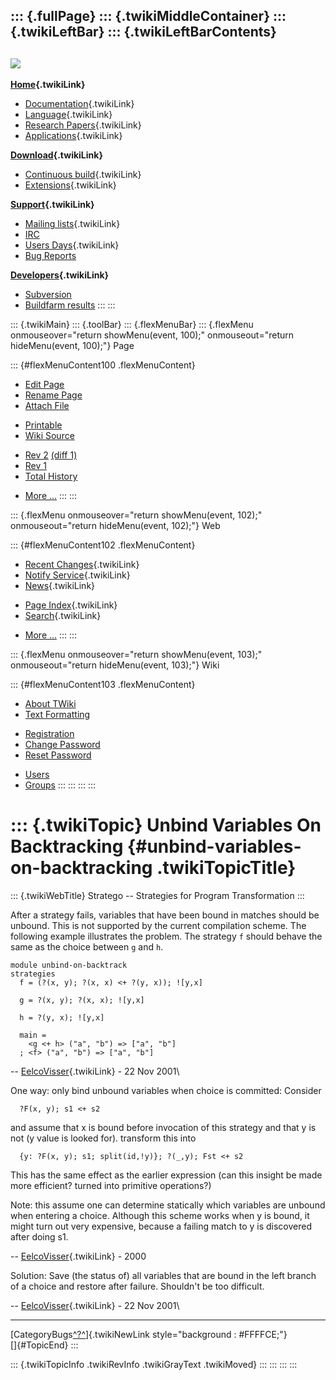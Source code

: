 ::: {.fullPage}
::: {.twikiMiddleContainer}
::: {.twikiLeftBar}
::: {.twikiLeftBarContents}
  ----------------------------------------------------------------------------------
  [![](../pub/Stratego/StrategoLogo/StrategoLogoTextlessWhite-100px.png)](WebHome)
  ----------------------------------------------------------------------------------

**[Home](WebHome){.twikiLink}**

-   [Documentation](StrategoDocumentation){.twikiLink}
-   [Language](StrategoLanguage){.twikiLink}
-   [Research Papers](StrategoPublications){.twikiLink}
-   [Applications](StrategoApplication){.twikiLink}

**[Download](StrategoDownload){.twikiLink}**

-   [Continuous build](ContinuousBuild){.twikiLink}
-   [Extensions](AdditionalPackageDownload){.twikiLink}

**[Support](StrategoSupport){.twikiLink}**

-   [Mailing lists](MailingList){.twikiLink}
-   [IRC](irc://irc.freenode.net/#stratego)
-   [Users Days](StrategoUsersDay){.twikiLink}
-   [Bug Reports](http://yellowgrass.org/project/StrategoXT)

**[Developers](StrategoDev){.twikiLink}**

-   [Subversion](https://svn.strategoxt.org/repos/StrategoXT/strategoxt/trunk)
-   [Buildfarm
    results](http://hydra.nixos.org/jobset/strategoxt/strategoxt-release/all)
:::
:::

::: {.twikiMain}
::: {.toolBar}
::: {.flexMenuBar}
::: {.flexMenu onmouseover="return showMenu(event, 100);" onmouseout="return hideMenu(event, 100);"}
Page

::: {#flexMenuContent100 .flexMenuContent}
-   [Edit
    Page](http://www.program-transformation.org/edit/Stratego/UnbindVariablesOnBacktracking?t=1536825716)
-   [Rename
    Page](http://www.program-transformation.org/rename/Stratego/UnbindVariablesOnBacktracking)
-   [Attach
    File](http://www.program-transformation.org/attach/Stratego/UnbindVariablesOnBacktracking)

<!-- -->

-   [Printable](http://www.program-transformation.org/view/Stratego/UnbindVariablesOnBacktracking?skin=print.pattern)
-   [Wiki
    Source](http://www.program-transformation.org/view/Stratego/UnbindVariablesOnBacktracking?skin=text&raw=on&contenttype=text/plain)

<!-- -->

-   [Rev
    2](http://www.program-transformation.org/view/Stratego/UnbindVariablesOnBacktracking?rev=1.2)
    [(diff 1)](http://www.program-transformation.org/rdiff/Stratego/UnbindVariablesOnBacktracking?rev1=1.2&rev2=1.1)
-   [Rev
    1](http://www.program-transformation.org/view/Stratego/UnbindVariablesOnBacktracking?rev=1.1)
-   [Total
    History](http://www.program-transformation.org/rdiff/Stratego/UnbindVariablesOnBacktracking)

<!-- -->

-   [More
    \...](http://www.program-transformation.org/oops/Stratego/UnbindVariablesOnBacktracking?template=oopsmore&param1=1.2&param2=1.2)
:::
:::

::: {.flexMenu onmouseover="return showMenu(event, 102);" onmouseout="return hideMenu(event, 102);"}
Web

::: {#flexMenuContent102 .flexMenuContent}
-   [Recent Changes](WebChanges){.twikiLink}
-   [Notify Service](WebNotify){.twikiLink}
-   [News](WebNews){.twikiLink}

<!-- -->

-   [Page Index](WebIndex){.twikiLink}
-   [Search](WebSearch){.twikiLink}

<!-- -->

-   [More
    \...](http://www.program-transformation.org/oops/Stratego/UnbindVariablesOnBacktracking?template=oopsmore&param1=1.2&param2=1.2)
:::
:::

::: {.flexMenu onmouseover="return showMenu(event, 103);" onmouseout="return hideMenu(event, 103);"}
Wiki

::: {#flexMenuContent103 .flexMenuContent}
-   [About
    TWiki](http://www.program-transformation.org/view/TWiki/WebHome)
-   [Text
    Formatting](http://www.program-transformation.org/view/TWiki/TextFormattingRules)

<!-- -->

-   [Registration](http://www.program-transformation.org/view/TWiki/TWikiRegistration)
-   [Change
    Password](http://www.program-transformation.org/view/TWiki/ChangePassword)
-   [Reset
    Password](http://www.program-transformation.org/view/TWiki/ResetPassword)

<!-- -->

-   [Users](http://www.program-transformation.org/view/Main/TWikiUsers)
-   [Groups](http://www.program-transformation.org/view/Main/TWikiGroups)
:::
:::
:::
:::

::: {.twikiTopic}
Unbind Variables On Backtracking {#unbind-variables-on-backtracking .twikiTopicTitle}
================================

::: {.twikiWebTitle}
Stratego \-- Strategies for Program Transformation
:::

After a strategy fails, variables that have been bound in matches should
be unbound. This is not supported by the current compilation scheme. The
following example illustrates the problem. The strategy `f` should
behave the same as the choice between `g` and `h`.

    module unbind-on-backtrack 
    strategies  
      f = (?(x, y); ?(x, x) <+ ?(y, x)); ![y,x]  

      g = ?(x, y); ?(x, x); ![y,x] 
     
      h = ?(y, x); ![y,x]  

      main = 
        <g <+ h> ("a", "b") => ["a", "b"]
      ; <f> ("a", "b") => ["a", "b"]               

\-- [EelcoVisser](../Main/EelcoVisser){.twikiLink} - 22 Nov 2001\

One way: only bind unbound variables when choice is committed: Consider

      ?F(x, y); s1 <+ s2

and assume that x is bound before invocation of this strategy and that y
is not (y value is looked for). transform this into

      {y: ?F(x, y); s1; split(id,!y)}; ?(_,y); Fst <+ s2

This has the same effect as the earlier expression (can this insight be
made more efficient? turned into primitive operations?)

Note: this assume one can determine statically which variables are
unbound when entering a choice. Although this scheme works when y is
bound, it might turn out very expensive, because a failing match to y is
discovered after doing s1.

\-- [EelcoVisser](../Main/EelcoVisser){.twikiLink} - 2000

Solution: Save (the status of) all variables that are bound in the left
branch of a choice and restore after failure. Shouldn\'t be too
difficult.

\-- [EelcoVisser](../Main/EelcoVisser){.twikiLink} - 22 Nov 2001\

------------------------------------------------------------------------

[CategoryBugs[^?^](http://www.program-transformation.org/edit/Stratego/CategoryBugs?topicparent=Stratego.UnbindVariablesOnBacktracking)]{.twikiNewLink
style="background : #FFFFCE;"}\
[]{#TopicEnd}
:::

::: {.twikiTopicInfo .twikiRevInfo .twikiGrayText .twikiMoved}
:::
:::
:::
:::

